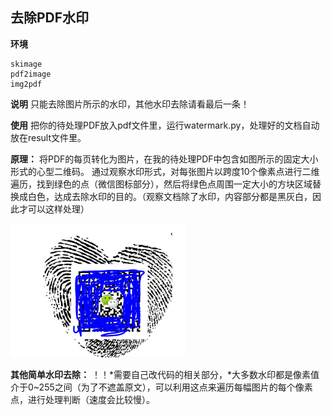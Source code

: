 ## 去除PDF水印

**环境**

```
skimage
pdf2image
img2pdf
```

**说明**
只能去除图片所示的水印，其他水印去除请看最后一条！

**使用**
把你的待处理PDF放入pdf文件里，运行watermark.py，处理好的文档自动放在result文件里。

**原理：**
将PDF的每页转化为图片，在我的待处理PDF中包含如图所示的固定大小形式的心型二维码。
通过观察水印形式，对每张图片以跨度10个像素点进行二维遍历，找到绿色的点（微信图标部分），然后将绿色点周围一定大小的方块区域替换成白色，达成去除水印的目的。（观察文档除了水印，内容部分都是黑灰白，因此才可以这样处理）

![水印](./README/watermark.png)

**其他简单水印去除：**
！！*需要自己改代码的相关部分，*大多数水印都是像素值介于0~255之间（为了不遮盖原文），可以利用这点来遍历每幅图片的每个像素点，进行处理判断（速度会比较慢）。
